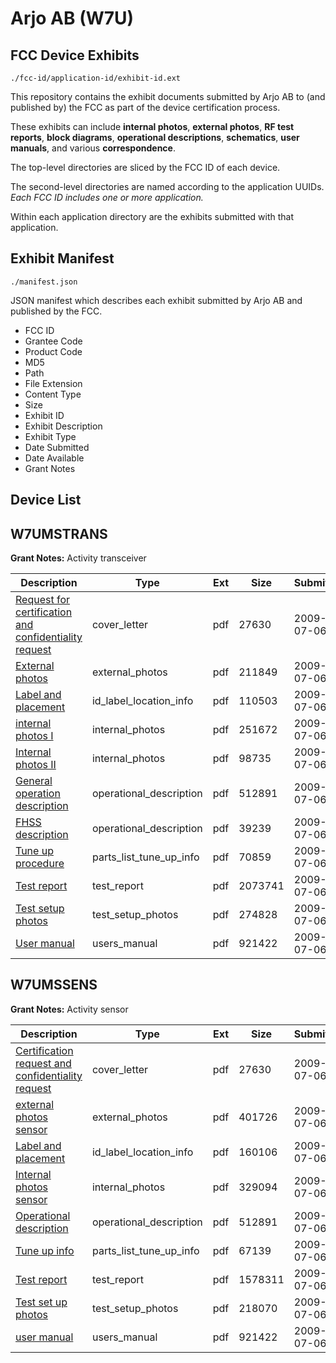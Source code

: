 # Arjo AB (W7U)
## FCC Device Exhibits

```
./fcc-id/application-id/exhibit-id.ext
```

This repository contains the exhibit documents submitted by Arjo AB to (and published by) the FCC as part of the device certification process.

These exhibits can include **internal photos**, **external photos**, **RF test reports**, **block diagrams**, **operational descriptions**, **schematics**, **user manuals**, and various **correspondence**.

The top-level directories are sliced by the FCC ID of each device.

The second-level directories are named according to the application UUIDs. *Each FCC ID includes one or more application.*

Within each application directory are the exhibits submitted with that application. 

## Exhibit Manifest

```
./manifest.json
```

JSON manifest which describes each exhibit submitted by Arjo AB and published by the FCC.

- FCC ID
- Grantee Code
- Product Code
- MD5
- Path
- File Extension
- Content Type
- Size
- Exhibit ID
- Exhibit Description
- Exhibit Type
- Date Submitted
- Date Available
- Grant Notes

## Device List
## W7UMSTRANS
**Grant Notes:** Activity transceiver

| Description | Type | Ext | Size | Submitted | Available |
| ----------- | ---- | --- | ---- | --------- | --------- |
| [Request for certification and confidentiality request](W7UMSTRANS/837737798a9cbff213156237a06811a5/1134147.pdf) | cover_letter | pdf | 27630 | 2009-07-06 | 2009-07-06 |
| [External photos](W7UMSTRANS/837737798a9cbff213156237a06811a5/1134139.pdf) | external_photos | pdf | 211849 | 2009-07-06 | 2009-07-06 |
| [Label and placement](W7UMSTRANS/837737798a9cbff213156237a06811a5/1134138.pdf) | id_label_location_info | pdf | 110503 | 2009-07-06 | 2009-07-06 |
| [internal photos I](W7UMSTRANS/837737798a9cbff213156237a06811a5/1134143.pdf) | internal_photos | pdf | 251672 | 2009-07-06 | 2009-07-06 |
| [Internal photos II](W7UMSTRANS/837737798a9cbff213156237a06811a5/1134148.pdf) | internal_photos | pdf | 98735 | 2009-07-06 | 2009-07-06 |
| [General operation description](W7UMSTRANS/837737798a9cbff213156237a06811a5/1134145.pdf) | operational_description | pdf | 512891 | 2009-07-06 | 2009-07-06 |
| [FHSS description](W7UMSTRANS/837737798a9cbff213156237a06811a5/1134146.pdf) | operational_description | pdf | 39239 | 2009-07-06 | 2009-07-06 |
| [Tune up procedure](W7UMSTRANS/837737798a9cbff213156237a06811a5/1134144.pdf) | parts_list_tune_up_info | pdf | 70859 | 2009-07-06 | 2009-07-06 |
| [Test report](W7UMSTRANS/837737798a9cbff213156237a06811a5/1134140.pdf) | test_report | pdf | 2073741 | 2009-07-06 | 2009-07-06 |
| [Test setup photos](W7UMSTRANS/837737798a9cbff213156237a06811a5/1134141.pdf) | test_setup_photos | pdf | 274828 | 2009-07-06 | 2009-07-06 |
| [User manual](W7UMSTRANS/837737798a9cbff213156237a06811a5/1134142.pdf) | users_manual | pdf | 921422 | 2009-07-06 | 2009-07-06 |
## W7UMSSENS
**Grant Notes:** Activity sensor

| Description | Type | Ext | Size | Submitted | Available |
| ----------- | ---- | --- | ---- | --------- | --------- |
| [Certification request and confidentiality request](W7UMSSENS/35fa08f9dc2b7d14639d5d6e5a51be5f/1134147.pdf) | cover_letter | pdf | 27630 | 2009-07-06 | 2009-07-06 |
| [external photos sensor](W7UMSSENS/35fa08f9dc2b7d14639d5d6e5a51be5f/1134154.pdf) | external_photos | pdf | 401726 | 2009-07-06 | 2009-07-06 |
| [Label and placement](W7UMSSENS/35fa08f9dc2b7d14639d5d6e5a51be5f/1134153.pdf) | id_label_location_info | pdf | 160106 | 2009-07-06 | 2009-07-06 |
| [Internal photos sensor](W7UMSSENS/35fa08f9dc2b7d14639d5d6e5a51be5f/1134158.pdf) | internal_photos | pdf | 329094 | 2009-07-06 | 2009-07-06 |
| [Operational description](W7UMSSENS/35fa08f9dc2b7d14639d5d6e5a51be5f/1134145.pdf) | operational_description | pdf | 512891 | 2009-07-06 | 2009-07-06 |
| [Tune up info](W7UMSSENS/35fa08f9dc2b7d14639d5d6e5a51be5f/1134159.pdf) | parts_list_tune_up_info | pdf | 67139 | 2009-07-06 | 2009-07-06 |
| [Test report](W7UMSSENS/35fa08f9dc2b7d14639d5d6e5a51be5f/1134155.pdf) | test_report | pdf | 1578311 | 2009-07-06 | 2009-07-06 |
| [Test set up photos](W7UMSSENS/35fa08f9dc2b7d14639d5d6e5a51be5f/1134156.pdf) | test_setup_photos | pdf | 218070 | 2009-07-06 | 2009-07-06 |
| [user manual](W7UMSSENS/35fa08f9dc2b7d14639d5d6e5a51be5f/1134142.pdf) | users_manual | pdf | 921422 | 2009-07-06 | 2009-07-06 |
